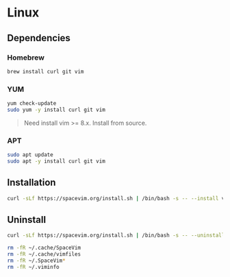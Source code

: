 # Linux

## Dependencies

### Homebrew

```sh
brew install curl git vim
```

### YUM

```sh
yum check-update
sudo yum -y install curl git vim
```

> Need install vim >= 8.x. Install from source.

### APT

```sh
sudo apt update
sudo apt -y install curl git vim
```

## Installation

```sh
curl -sLf https://spacevim.org/install.sh | /bin/bash -s -- --install vim
```

## Uninstall

```sh
curl -sLf https://spacevim.org/install.sh | /bin/bash -s -- --uninstall
```

```sh
rm -fR ~/.cache/SpaceVim
rm -fR ~/.cache/vimfiles
rm -fR ~/.SpaceVim*
rm -fR ~/.viminfo
```

